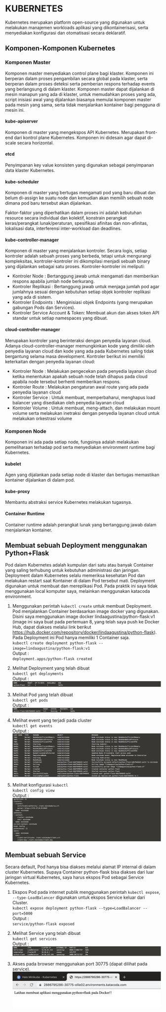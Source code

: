 # KUBERNETES

Kubernetes merupakan platform open-source yang digunakan untuk melakukan manajemen workloads aplikasi yang dikontainerisasi, serta menyediakan konfigurasi dan otomatisasi secara deklaratif.

## Komponen-Komponen Kubernetes

### Komponen Master

Komponen master menyediakan control plane bagi klaster. Komponen ini berperan dalam proses pengambilan secara global pada klaster, serta berperan dalam proses deteksi serta pemberian respons terhadap events yang berlangsung di dalam klaster. Komponen master dapat dijalankan di mesin manapun yang ada di klaster, untuk memudahkan proses yang ada, script inisiasi awal yang dijalankan biasanya memulai komponen master pada mesin yang sama, serta tidak menjalankan kontainer bagi pengguna di mesin ini.

#### kube-apiserver

Komponen di master yang mengekspos API Kubernetes. Merupakan front-end dari kontrol plane Kubernetes. Komponen ini didesain agar dapat di-scale secara horizontal.

#### etcd

Penyimpanan key value konsisten yang digunakan sebagai penyimpanan data klaster Kubernetes.

#### kube-scheduler

Komponen di master yang bertugas mengamati pod yang baru dibuat dan belum di-assign ke suatu node dan kemudian akan memilih sebuah node dimana pod baru tersebut akan dijalankan.

Faktor-faktor yang diperhatikan dalam proses ini adalah kebutuhan resource secara individual dan kolektif, konstrain perangkat keras/perangkat lunak/peraturan, spesifikasi afinitas dan non-afinitas, lokalisasi data, interferensi inter-workload dan deadlines.

#### kube-controller-manager

Komponen di master yang menjalankan kontroler. Secara logis, setiap kontroler adalah sebuah proses yang berbeda, tetapi untuk mengurangi kompleksitas, kontroler-kontroler ini dikompilasi menjadi sebuah binary yang dijalankan sebagai satu proses. Kontroler-kontroler ini meliputi:
- Kontroler Node : Bertanggung jawab untuk mengamati dan memberikan respons apabila jumlah node berkurang.
- Kontroler Replikasi : Bertanggung jawab untuk menjaga jumlah pod agar jumlahnya sesuai dengan kebutuhan setiap objek kontroler replikasi yang ada di sistem.
- Kontroler Endpoints : Menginisiasi objek Endpoints (yang merupakan gabungan Pods dan Services).
- Kontroler Service Account & Token: Membuat akun dan akses token API standar untuk setiap namespaces yang dibuat.

#### cloud-controller-manager

Merupakan kontroler yang berinteraksi dengan penyedia layanan cloud. Adanya cloud-controller-manager memungkinkan kode yang dimiliki oleh penyedia layanan cloud dan kode yang ada pada Kubernetes saling tidak bergantung selama masa development. Kontroler berikut ini memiliki keterkaitan dengan penyedia layanan cloud:
- Kontroler Node : Melakukan pengecekan pada penyedia layanan cloud ketika menentukan apakah sebuah node telah dihapus pada cloud apabila node tersebut berhenti memberikan respons.
- Kontroler Route : Melakukan pengaturan awal route yang ada pada penyedia layanan cloud
- Kontroler Service : Untuk membuat, memperbaharui, menghapus load balancer yang disediakan oleh penyedia layanan cloud
- Kontroler Volume : Untuk membuat, meng-attach, dan melakukan mount volume serta melakukan inetraksi dengan penyedia layanan cloud untuk melakukan orkestrasi volume

### Komponen Node

Komponen ini ada pada setiap node, fungsinya adalah melakukan pemeliharaan terhadap pod serta menyediakan environment runtime bagi Kubernetes.

#### kubelet

Agen yang dijalankan pada setiap node di klaster dan bertugas memastikan kontainer dijalankan di dalam pod.

#### kube-proxy

Membantu abstraksi service Kubernetes melakukan tugasnya.

#### Container Runtime

Container runtime adalah perangkat lunak yang bertanggung jawab dalam menjalankan kontainer.

## Membuat sebuah Deployment menggunakan Python+Flask

Pod dalam Kubernetes adalah kumpulan dari satu atau banyak Container yang saling terhubung untuk kebutuhan administrasi dan jaringan. Deployment dalam Kubernetes selalu memeriksa kesehatan Pod dan melakukan restart saat Kontainer di dalam Pod tersebut mati. Deployment digunakan untuk membuat dan mereplikasi Pod. Pada praktik ini saya tidak menggunakan local komputer saya, melainkan menggunakan katacoda environment.
1. Menggunakan perintah `kubectl create` untuk membuat Deployment. Pod menjalankan Container berdasarkan image docker yang digunakan. Disini saya menggunakan image docker lindaagustina/python-flask:v1 (image ini saya buat pada pertemuan 8, yang telah saya push ke Docker Hub, dapat diakses melalui link berikut https://hub.docker.com/repository/docker/lindaagustina/python-flask). Pada Deployment ini Pod hanya memiliki 1 Container saja.\
`kubectl create deployment python-flask --image=lindaagustina/python-flask:v1`\
Output :\
`deployment.apps/python-flask created`

2. Melihat Deployment yang telah dibuat\
`kubectl get deployments`\
Output :\
![](img/1.png)

3. Melihat Pod yang telah dibuat\
`kubectl get pods`\
Output :\
![](img/2.png)

4. Melihat event yang terjadi pada cluster\
`kubectl get events`\
Output :\
![](img/3.png)

5. Melihat konfigurasi `kubectl`\
`kubectl config view`\
Output :\
![](img/4.png)

## Membuat sebuah Service

Secara default, Pod hanya bisa diakses melalui alamat IP internal di dalam cluster Kubernetes. Supaya Container python-flask bisa diakses dari luar jaringan virtual Kubernetes, saya harus ekspos Pod sebagai Service Kubernetes.

1. Ekspos Pod pada internet publik menggunakan perintah `kubectl expose`, `--type-LoadBalancer` digunakan untuk ekspos Service keluar dari Cluster.\
`kubectl expose deployment python-flask --type=LoadBalancer --port=5000`\
Output :\
`service/python-flask exposed`

2. Melihat Service yang telah dibuat\
`kubectl get services`\
Output :\
![](img/5.png)

3. Akses pada browser menggunakan port 30775 (dapat dilihat pada service).\
![](img/6.png)
